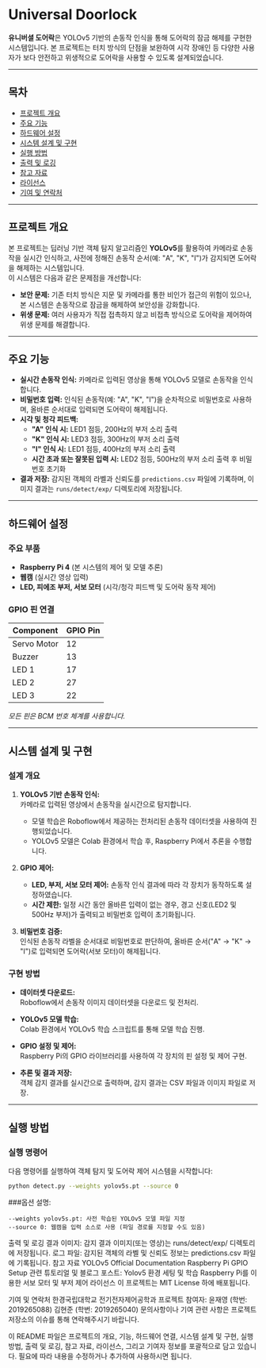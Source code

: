 # Universal Doorlock

**유니버셜 도어락**은 YOLOv5 기반의 손동작 인식을 통해 도어락의 잠금 해제를 구현한 시스템입니다. 본 프로젝트는 터치 방식의 단점을 보완하여 시각 장애인 등 다양한 사용자가 보다 안전하고 위생적으로 도어락을 사용할 수 있도록 설계되었습니다.

---

## 목차

- [프로젝트 개요](#프로젝트-개요)
- [주요 기능](#주요-기능)
- [하드웨어 설정](#하드웨어-설정)
- [시스템 설계 및 구현](#시스템-설계-및-구현)
- [실행 방법](#실행-방법)
- [출력 및 로깅](#출력-및-로깅)
- [참고 자료](#참고-자료)
- [라이선스](#라이선스)
- [기여 및 연락처](#기여-및-연락처)

---

## 프로젝트 개요

본 프로젝트는 딥러닝 기반 객체 탐지 알고리즘인 **YOLOv5**를 활용하여 카메라로 손동작을 실시간 인식하고, 사전에 정해진 손동작 순서(예: "A", "K", "I")가 감지되면 도어락을 해제하는 시스템입니다.  
이 시스템은 다음과 같은 문제점을 개선합니다:

- **보안 문제:** 기존 터치 방식은 지문 및 카메라를 통한 비인가 접근의 위험이 있으나, 본 시스템은 손동작으로 잠금을 해제하여 보안성을 강화합니다.
- **위생 문제:** 여러 사용자가 직접 접촉하지 않고 비접촉 방식으로 도어락을 제어하여 위생 문제를 해결합니다.

---

## 주요 기능

- **실시간 손동작 인식:** 카메라로 입력된 영상을 통해 YOLOv5 모델로 손동작을 인식합니다.
- **비밀번호 입력:** 인식된 손동작(예: "A", "K", "I")을 순차적으로 비밀번호로 사용하며, 올바른 순서대로 입력되면 도어락이 해제됩니다.
- **시각 및 청각 피드백:** 
  - **"A" 인식 시:** LED1 점등, 200Hz의 부저 소리 출력  
  - **"K" 인식 시:** LED3 점등, 300Hz의 부저 소리 출력  
  - **"I" 인식 시:** LED1 점등, 400Hz의 부저 소리 출력  
  - **시간 초과 또는 잘못된 입력 시:** LED2 점등, 500Hz의 부저 소리 출력 후 비밀번호 초기화
- **결과 저장:** 감지된 객체의 라벨과 신뢰도를 `predictions.csv` 파일에 기록하며, 이미지 결과는 `runs/detect/exp/` 디렉토리에 저장됩니다.

---

## 하드웨어 설정

### 주요 부품

- **Raspberry Pi 4** (본 시스템의 제어 및 모델 추론)
- **웹캠** (실시간 영상 입력)
- **LED, 피에조 부저, 서보 모터** (시각/청각 피드백 및 도어락 동작 제어)

### GPIO 핀 연결

| Component    | GPIO Pin |
|--------------|----------|
| Servo Motor  | 12       |
| Buzzer       | 13       |
| LED 1        | 17       |
| LED 2        | 27       |
| LED 3        | 22       |

*모든 핀은 BCM 번호 체계를 사용합니다.*

---

## 시스템 설계 및 구현

### 설계 개요

1. **YOLOv5 기반 손동작 인식:**  
   카메라로 입력된 영상에서 손동작을 실시간으로 탐지합니다.  
   - 모델 학습은 Roboflow에서 제공하는 전처리된 손동작 데이터셋을 사용하여 진행되었습니다.
   - YOLOv5 모델은 Colab 환경에서 학습 후, Raspberry Pi에서 추론을 수행합니다.

2. **GPIO 제어:**  
   - **LED, 부저, 서보 모터 제어:** 손동작 인식 결과에 따라 각 장치가 동작하도록 설정하였습니다.
   - **시간 제한:** 일정 시간 동안 올바른 입력이 없는 경우, 경고 신호(LED2 및 500Hz 부저)가 출력되고 비밀번호 입력이 초기화됩니다.

3. **비밀번호 검증:**  
   인식된 손동작 라벨을 순서대로 비밀번호로 판단하여, 올바른 순서("A" → "K" → "I")로 입력되면 도어락(서보 모터)이 해제됩니다.

### 구현 방법

- **데이터셋 다운로드:**  
  Roboflow에서 손동작 이미지 데이터셋을 다운로드 및 전처리.
  
- **YOLOv5 모델 학습:**  
  Colab 환경에서 YOLOv5 학습 스크립트를 통해 모델 학습 진행.
  
- **GPIO 설정 및 제어:**  
  Raspberry Pi의 GPIO 라이브러리를 사용하여 각 장치의 핀 설정 및 제어 구현.
  
- **추론 및 결과 저장:**  
  객체 감지 결과를 실시간으로 출력하며, 감지 결과는 CSV 파일과 이미지 파일로 저장.

---

## 실행 방법

### 실행 명령어

다음 명령어를 실행하여 객체 탐지 및 도어락 제어 시스템을 시작합니다:

```bash
python detect.py --weights yolov5s.pt --source 0
```


###옵션 설명:

```
--weights yolov5s.pt: 사전 학습된 YOLOv5 모델 파일 지정
--source 0: 웹캠을 입력 소스로 사용 (파일 경로를 지정할 수도 있음)
```

출력 및 로깅
결과 이미지:
감지 결과 이미지(또는 영상)는 runs/detect/exp/ 디렉토리에 저장됩니다.
로그 파일:
감지된 객체의 라벨 및 신뢰도 정보는 predictions.csv 파일에 기록됩니다.
참고 자료
YOLOv5 Official Documentation
Raspberry Pi GPIO Setup
관련 튜토리얼 및 블로그 포스트:
Yolov5 환경 세팅 및 학습
Raspberry Pi를 이용한 서보 모터 및 부저 제어
라이선스
이 프로젝트는 MIT License 하에 배포됩니다.

기여 및 연락처
한경국립대학교 전기전자제어공학과
프로젝트 참여자:
윤재영 (학번: 2019265088)
김현준 (학번: 2019265040)
문의사항이나 기여 관련 사항은 프로젝트 저장소의 이슈를 통해 연락해주시기 바랍니다.


이 README 파일은 프로젝트의 개요, 기능, 하드웨어 연결, 시스템 설계 및 구현, 실행 방법, 출력 및 로깅, 참고 자료, 라이선스, 그리고 기여자 정보를 포괄적으로 담고 있습니다. 필요에 따라 내용을 수정하거나 추가하여 사용하시면 됩니다.

